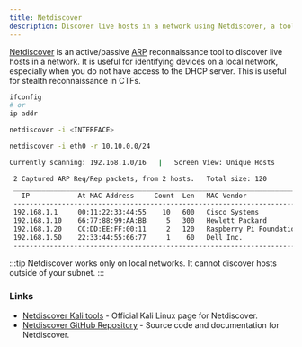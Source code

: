 ```yaml
---
title: Netdiscover
description: Discover live hosts in a network using Netdiscover, a tool for active/passive AR
---
```


[Netdiscover](https://www.kali.org/tools/netdiscover/) is an active/passive [ARP](https://en.wikipedia.org/wiki/Address_Resolution_Protocol) reconnaissance tool to discover live hosts in a network. It is useful for identifying devices on a local network, especially when you do not have access to the DHCP server. This is useful for stealth reconnaissance in CTFs.

```sh title="Identify your network interface"
ifconfig
# or
ip addr
```

```sh title="Discover live hosts in a network"
netdiscover -i <INTERFACE>
```

```sh title="Use '-r' to scan a specific subnet range for faster results"
netdiscover -i eth0 -r 10.10.0.0/24
```

```sh title="Example Output"
Currently scanning: 192.168.1.0/16   |   Screen View: Unique Hosts

 2 Captured ARP Req/Rep packets, from 2 hosts.   Total size: 120
 _____________________________________________________________________________
   IP            At MAC Address     Count  Len   MAC Vendor
 -----------------------------------------------------------------------------
 192.168.1.1     00:11:22:33:44:55    10   600   Cisco Systems
 192.168.1.10    66:77:88:99:AA:BB     5   300   Hewlett Packard
 192.168.1.20    CC:DD:EE:FF:00:11     2   120   Raspberry Pi Foundation
 192.168.1.50    22:33:44:55:66:77     1    60   Dell Inc.
 -----------------------------------------------------------------------------
```

:::tip
Netdiscover works only on local networks. It cannot discover hosts outside of your subnet.
:::

### Links

- [Netdiscover Kali tools](https://www.kali.org/tools/netdiscover/) - Official Kali Linux page for Netdiscover.
- [Netdiscover GitHub Repository](https://github.com/netdiscover-scanner/netdiscover) - Source code and documentation for Netdiscover.
